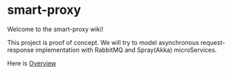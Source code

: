 # smart-proxy
Welcome to the smart-proxy wiki!

This project is proof of concept. We will try to model asynchronous request-response implementation with RabbitMQ and Spray(Akka) microServices.

Here is [Overview](https://github.com/irybakov/smart-proxy/wiki/Overview)
